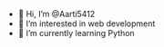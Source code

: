- 👋 Hi, I’m @Aarti5412
- 👀 I’m interested in web development
- 🌱 I’m currently learning Python


<!---
Aarti5412/Aarti5412 is a ✨ special ✨ repository because its `README.md` (this file) appears on your GitHub profile.
You can click the Preview link to take a look at your changes.
--->
